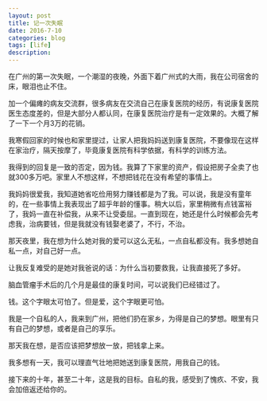 ```yaml
---
layout: post
title: 记一次失眠
date: 2016-7-10
categories: blog
tags: [life]
description:
---
```


在广州的第一次失眠，一个潮湿的夜晚，外面下着广州式的大雨，我在公司宿舍的床，眼泪也止不住。


加一个偏瘫的病友交流群，很多病友在交流自己在康复医院的经历，有说康复医院医生态度差的，但是大部分人都认同，在康复医院治疗是有一定效果的。大概了解了一下一个月3万的花销。

我寒假回家的时候也和家里提过，让家人把我妈妈送到康复医院，不要像现在这样在家治疗，隔天按摩了，毕竟康复医院有科学依据，有科学的训练方法。

我得到的回复是一致的否定，因为钱。我算了下家里的资产，假设把房子全卖了也就300多万吧。家里人不想这样，不想把钱花在没有希望的事情上。

我妈妈很爱我，我知道她省吃俭用努力赚钱都是为了我。可以说，我是没有童年的，在一些事情上我表现出了超乎年龄的懂事。稍大以后，家里稍微有点钱富裕了，我妈一直在补偿我，从来不让受委屈。一直到现在，她还是什么时候都会先考虑我，治病要钱，但是我就没有钱娶老婆了，不行，不治。

那天夜里，我在想为什么她对我的爱可以这么无私，一点自私都没有。我多想她自私一点，对自己好一点。

让我反复难受的是她对我爸说的话：为什么当初要救我，让我直接死了多好。


脑血管瘤手术后的几个月是最佳的康复时间，可以说我们已经错过了。


钱。这个字眼太可怕了。但是爱，这个字眼更可怕。

我是一个自私的人，我来到广州，把他们扔在家乡，为得是自己的梦想。眼里有只有自己的梦想，或者是自己的享乐。

那天我在想，是否应该把梦想放一放，把钱拿上来。

我多想有一天，我可以理直气壮地把她送到康复医院，用我自己的钱。

接下来的十年，甚至二十年，这是我的目标。自私的我，感受到了愧疚、不安，我会加倍返还给你的。




